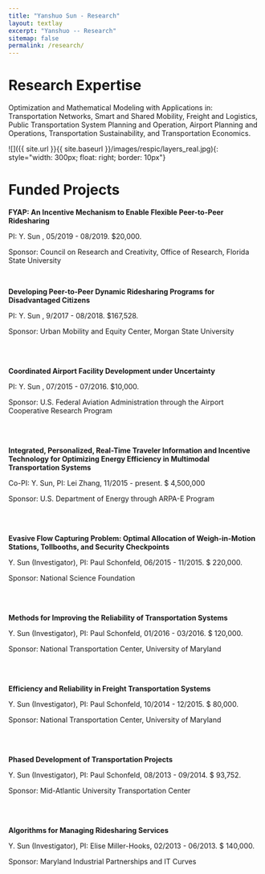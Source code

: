 ```yaml
---
title: "Yanshuo Sun - Research"
layout: textlay
excerpt: "Yanshuo -- Research"
sitemap: false
permalink: /research/
---
```


# Research Expertise

Optimization and Mathematical Modeling with Applications in: Transportation Networks, Smart and Shared Mobility, Freight and Logistics, Public Transportation System Planning and Operation, Airport Planning and Operations,  Transportation Sustainability, and Transportation Economics. 
 
![]({{ site.url }}{{ site.baseurl }}/images/respic/layers_real.jpg){: style="width: 300px; float: right; border: 10px"}

# Funded Projects

**FYAP: An Incentive Mechanism to Enable Flexible Peer-to-Peer Ridesharing**

PI: Y. Sun , 05/2019 - 08/2019. $20,000.

Sponsor: Council on Research and Creativity, Office of Research, Florida State University 

<br>


**Developing Peer-to-Peer Dynamic Ridesharing Programs for Disadvantaged Citizens**

PI: Y. Sun , 9/2017 - 08/2018. $167,528.

Sponsor: Urban Mobility and Equity Center, Morgan State University

<br>

</br>


**Coordinated Airport Facility Development under Uncertainty**

PI: Y. Sun , 07/2015 - 07/2016. $10,000.

Sponsor: U.S. Federal Aviation Administration through the Airport Cooperative Research Program

<br>

</br>

**Integrated, Personalized, Real-Time Traveler Information and Incentive Technology for Optimizing Energy Efficiency in Multimodal Transportation Systems**

Co-PI: Y. Sun, PI: Lei Zhang, 11/2015 - present. $ 4,500,000 

Sponsor: U.S. Department of Energy through ARPA-E Program

<br>

</br>

**Evasive Flow Capturing Problem: Optimal Allocation of Weigh-in-Motion Stations, Tollbooths, and Security Checkpoints**

Y. Sun (Investigator), PI: Paul Schonfeld, 06/2015 - 11/2015. $ 220,000.

Sponsor: National Science Foundation

<br>

</br>

**Methods for Improving the Reliability of Transportation Systems**

Y. Sun (Investigator), PI: Paul Schonfeld, 01/2016 - 03/2016. $ 120,000.

Sponsor: National Transportation Center, University of Maryland

<br>

</br>

**Efficiency and Reliability in Freight Transportation Systems**

Y. Sun (Investigator), PI: Paul Schonfeld, 10/2014 - 12/2015. $ 80,000.

Sponsor: National Transportation Center, University of Maryland

<br>

</br>

**Phased Development of Transportation Projects**

Y. Sun (Investigator), PI: Paul Schonfeld, 08/2013 - 09/2014. $ 93,752. 

Sponsor: Mid-Atlantic University Transportation Center

<br>

</br>

**Algorithms for Managing Ridesharing Services**

Y. Sun (Investigator), PI: Elise Miller-Hooks, 02/2013 - 06/2013. $ 140,000. 

Sponsor: Maryland Industrial Partnerships and IT Curves

<br>

</br>

